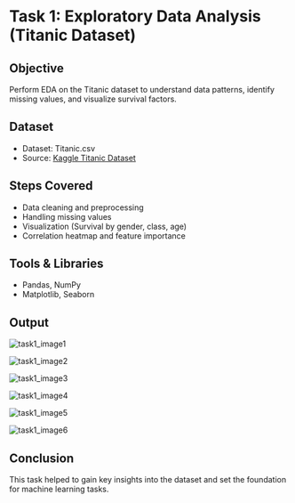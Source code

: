 # Task 1: Exploratory Data Analysis (Titanic Dataset)

## Objective
Perform EDA on the Titanic dataset to understand data patterns, identify missing values, and visualize survival factors.

## Dataset
- Dataset: Titanic.csv
- Source: [Kaggle Titanic Dataset](https://www.kaggle.com/datasets/yasserh/titanic-dataset)

## Steps Covered
- Data cleaning and preprocessing
- Handling missing values
- Visualization (Survival by gender, class, age)
- Correlation heatmap and feature importance

## Tools & Libraries
- Pandas, NumPy
- Matplotlib, Seaborn

## Output

![task1_image1](https://github.com/user-attachments/assets/b47fd73c-7b94-4c6c-9502-989d3c459892)

![task1_image2](https://github.com/user-attachments/assets/35e30715-e23b-49e6-814a-35f1f0099dcb)

![task1_image3](https://github.com/user-attachments/assets/b8aac7cf-18d1-467f-b249-1ae2aa20e712)

![task1_image4](https://github.com/user-attachments/assets/56fc91ee-1dfd-402b-92d1-57c4bd370a6b)

![task1_image5](https://github.com/user-attachments/assets/7366936f-735b-402e-8dcd-787504f35b98)

![task1_image6](https://github.com/user-attachments/assets/fc24e4ce-bd40-4e4b-bc7d-79544bc5d3a5)

## Conclusion
This task helped to gain key insights into the dataset and set the foundation for machine learning tasks.
